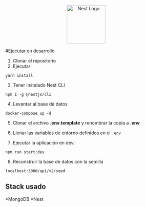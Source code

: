 <p align="center">
  <a href="http://nestjs.com/" target="blank"><img src="https://nestjs.com/img/logo-small.svg" width="120" alt="Nest Logo" /></a>
</p>

#Ejecutar en desarrollo

1. Clonar el repositorio
2. Ejecutar 
```
yarn install
```
3. Tener instalado Nest   CLI
```
npm i -g @nestjs/cli
```

4. Levantar al base de datos
```
docker-compose up -d
```

5. Clonar el archivo __.env.template__ y renombrar la copia a __.env__

6. Llenar las variables de entorno definidos en el ```.env```

7. Ejecutar la aplicación en dev:
```
npm run start:dev
```

8. Reconstruir la base de datos con la semilla
```
localhost:3000/api/v2/seed
```

## Stack usado
*MongoDB
*Nest
